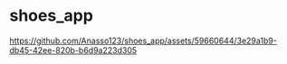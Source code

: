 # shoes_app

https://github.com/Anasso123/shoes_app/assets/59660644/3e29a1b9-db45-42ee-820b-b6d9a223d305

